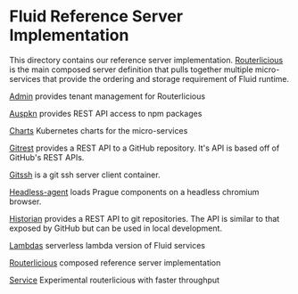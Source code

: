 # Fluid Reference Server Implementation

This directory contains our reference server implementation. [Routerlicious](./routerlicious) is the main composed server definition that pulls together multiple micro-services that provide the ordering and storage requirement of Fluid runtime.

[Admin](./admin) provides tenant management for Routerlicious

[Auspkn](./auspkn) provides REST API access to npm packages

[Charts](./charts) Kubernetes charts for the micro-services

[Gitrest](./gitrest) provides a REST API to a GitHub repository. It's API is based off of GitHub's REST APIs.

[Gitssh](./gitssh) is a git ssh server client container.

[Headless-agent](./headless-agent) loads Prague components on a headless chromium browser.

[Historian](./historian) provides a REST API to git repositories. The API is similar to that exposed by GitHub but can be used in local development.

[Lambdas](./lambdas) serverless lambda version of Fluid services

[Routerlicious](./routerlicious) composed reference server implementation

[Service](./service) Experimental routerlicious with faster throughput



